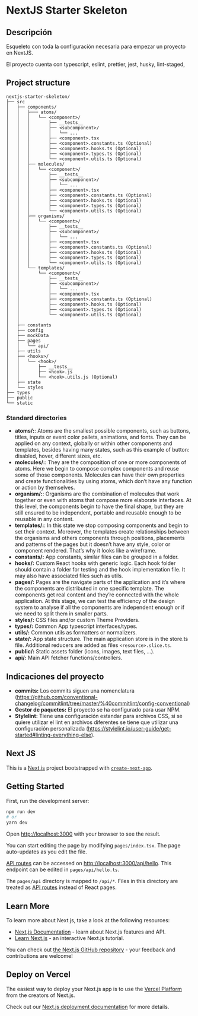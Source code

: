 # NextJS Starter Skeleton

## Descripción

Esqueleto con toda la configuración necesaria para empezar un proyecto en NextJS.

El proyecto cuenta con typescript, eslint, prettier, jest, husky, lint-staged,

## Project structure

    nextjs-starter-skeleton/
    ├── src
    │   ├── components/
    │   │   ├─── atoms/
    │   │   │   └── <component>/
    │   │   │       ├── __tests__
    │   │   │       ├── <subcomponent>/
    │   │   │       │   └── ...
    │   │   │       ├── <component>.tsx
    │   │   │       ├── <component>.constants.ts (Optional)
    │   │   │       ├── <component>.hooks.ts (Optional)
    │   │   │       ├── <component>.types.ts (Optional)
    │   │   │       └── <component>.utils.ts (Optional)
    │   │   ├── molecules/
    │   │   │   └── <component>/
    │   │   │       ├── __tests__
    │   │   │       ├── <subcomponent>/
    │   │   │       │   └── ...
    │   │   │       ├── <component>.tsx
    │   │   │       ├── <component>.constants.ts (Optional)
    │   │   │       ├── <component>.hooks.ts (Optional)
    │   │   │       ├── <component>.types.ts (Optional)
    │   │   │       └── <component>.utils.ts (Optional)
    │   │   ├── organisms/
    │   │   │   └── <component>/
    │   │   │       ├── __tests__
    │   │   │       ├── <subcomponent>/
    │   │   │       │   └── ...
    │   │   │       ├── <component>.tsx
    │   │   │       ├── <component>.constants.ts (Optional)
    │   │   │       ├── <component>.hooks.ts (Optional)
    │   │   │       ├── <component>.types.ts (Optional)
    │   │   │       └── <component>.utils.ts (Optional)
    │   │   └── templates/
    │   │       └── <component>/
    │   │           ├── __tests__
    │   │           ├── <subcomponent>/
    │   │           │   └── ...
    │   │           ├── <component>.tsx
    │   │           ├── <component>.constants.ts (Optional)
    │   │           ├── <component>.hooks.ts (Optional)
    │   │           ├── <component>.types.ts (Optional)
    │   │           └── <component>.utils.ts (Optional)
    │   │
    │   ├── constants
    │   ├── config
    │   ├── mockData
    │   ├── pages
    │   │   └── api/
    │   ├── utils
    │   ├── <hooks>/
    │   │   └── <hook>/
    │   │       ├── __tests__
    │   │       ├── <hook>.js
    │   │       └── <hook>.utils.js (Optional)
    │   ├── state
    │   └── styles
    ├── types
    ├── public
    └── static

### Standard directories

- **atoms/:**: Atoms are the smallest possible components, such as buttons, titles, inputs or event color pallets, animations, and fonts. They can be applied on any context, globally or within other components and templates, besides having many states, such as this example of button: disabled, hover, different sizes, etc.
- **molecules/:**: They are the composition of one or more components of atoms. Here we begin to compose complex components and reuse some of those components. Molecules can have their own properties and create functionalities by using atoms, which don’t have any function or action by themselves.
- **organism/:**: Organisms are the combination of molecules that work together or even with atoms that compose more elaborate interfaces. At this level, the components begin to have the final shape, but they are still ensured to be independent, portable and reusable enough to be reusable in any content.
- **templates/:**: In this state we stop composing components and begin to set their context. Moreover, the templates create relationships between the organisms and others components through positions, placements and patterns of the pages but it doesn’t have any style, color or component rendered. That’s why it looks like a wireframe.
- **constants/:** App constants, similar files can be grouped in a folder.
- **hooks/:** Custom React hooks with generic logic. Each hook folder should contain a folder for testing and the hook implementation file. It may also have associated files such as utils.
- **pages/:** Pages are the navigate parts of the application and it’s where the components are distributed in one specific template. The components get real content and they’re connected with the whole application. At this stage, we can test the efficiency of the design system to analyse if all the components are independent enough or if we need to split them in smaller parts.
- **styles/:** CSS files and/or custom Theme Providers.
- **types/:** Common App typescript interfaces/types.
- **utils/:** Common utils as formatters or normalizers.
- **state/:** App state structure. The main application store is in the store.ts file. Additional reducers are added as files `<resource>.slice.ts`.
- **public/:** Static assets folder (icons, images, text files, ...).
- **api/:** Main API fetcher functions/controllers.

## Indicaciones del proyecto

- **commits:** Los commits siguen una nomenclatura (https://github.com/conventional-changelog/commitlint/tree/master/%40commitlint/config-conventional)
- **Gestor de paquetes:** El proyecto se ha configurado para usar NPM.
- **Stylelint:** Tiene una configuración estandar para archivos CSS, si se quiere utilizar el lint en archivos diferentes se tiene que utilizar una configuración personalizada (https://stylelint.io/user-guide/get-started#linting-everything-else).

## Next JS

This is a [Next.js](https://nextjs.org/) project bootstrapped with [`create-next-app`](https://github.com/vercel/next.js/tree/canary/packages/create-next-app).

## Getting Started

First, run the development server:

```bash
npm run dev
# or
yarn dev
```

Open [http://localhost:3000](http://localhost:3000) with your browser to see the result.

You can start editing the page by modifying `pages/index.tsx`. The page auto-updates as you edit the file.

[API routes](https://nextjs.org/docs/api-routes/introduction) can be accessed on [http://localhost:3000/api/hello](http://localhost:3000/api/hello). This endpoint can be edited in `pages/api/hello.ts`.

The `pages/api` directory is mapped to `/api/*`. Files in this directory are treated as [API routes](https://nextjs.org/docs/api-routes/introduction) instead of React pages.

## Learn More

To learn more about Next.js, take a look at the following resources:

- [Next.js Documentation](https://nextjs.org/docs) - learn about Next.js features and API.
- [Learn Next.js](https://nextjs.org/learn) - an interactive Next.js tutorial.

You can check out [the Next.js GitHub repository](https://github.com/vercel/next.js/) - your feedback and contributions are welcome!

## Deploy on Vercel

The easiest way to deploy your Next.js app is to use the [Vercel Platform](https://vercel.com/new?utm_medium=default-template&filter=next.js&utm_source=create-next-app&utm_campaign=create-next-app-readme) from the creators of Next.js.

Check out our [Next.js deployment documentation](https://nextjs.org/docs/deployment) for more details.
